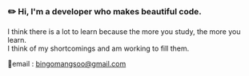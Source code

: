 
### ✏️ Hi, I'm a developer who makes beautiful code.
I think there is a lot to learn because the more you study, the more you learn.<br>
I think of my shortcomings and am working to fill them.

📧email : bingomangsoo@gmail.com


<!--
**bingomangsoo/bingomangsoo** is a ✨ _special_ ✨ repository because its `README.md` (this file) appears on your GitHub profile.

Here are some ideas to get you started:

- 🔭 I’m currently working on ...
- 🌱 I’m currently learning ...
- 👯 I’m looking to collaborate on ...
- 🤔 I’m looking for help with ...
- 💬 Ask me about ...
- 📫 How to reach me: ...
- 😄 Pronouns: ...
- ⚡ Fun fact: ...
-->
